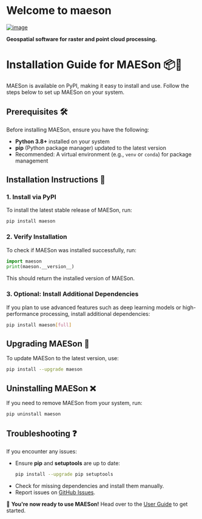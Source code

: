 # Welcome to maeson


[![image](https://img.shields.io/pypi/v/maeson.svg)](https://pypi.python.org/pypi/maeson)


**Geospatial software for raster and point cloud processing.**


# Installation Guide for MAESon 📦🚀

MAESon is available on PyPI, making it easy to install and use. Follow the steps below to set up MAESon on your system.

## Prerequisites 🛠
Before installing MAESon, ensure you have the following:
- **Python 3.8+** installed on your system
- **pip** (Python package manager) updated to the latest version
- Recommended: A virtual environment (e.g., `venv` or `conda`) for package management

## Installation Instructions 💾

### 1. Install via PyPI
To install the latest stable release of MAESon, run:

```bash
pip install maeson
```

### 2. Verify Installation
To check if MAESon was installed successfully, run:
```python
import maeson
print(maeson.__version__)
```
This should return the installed version of MAESon.

### 3. Optional: Install Additional Dependencies
If you plan to use advanced features such as deep learning models or high-performance processing, install additional dependencies:
```bash
pip install maeson[full]
```

## Upgrading MAESon 🔄
To update MAESon to the latest version, use:
```bash
pip install --upgrade maeson
```

## Uninstalling MAESon ❌
If you need to remove MAESon from your system, run:
```bash
pip uninstall maeson
```

## Troubleshooting ❓
If you encounter any issues:
- Ensure **pip** and **setuptools** are up to date:
  ```bash
  pip install --upgrade pip setuptools
  ```
- Check for missing dependencies and install them manually.
- Report issues on [GitHub Issues](https://github.com/yourusername/MAESon/issues).

🚀 **You're now ready to use MAESon!** Head over to the [User Guide](docs/user-guide.md) to get started.

